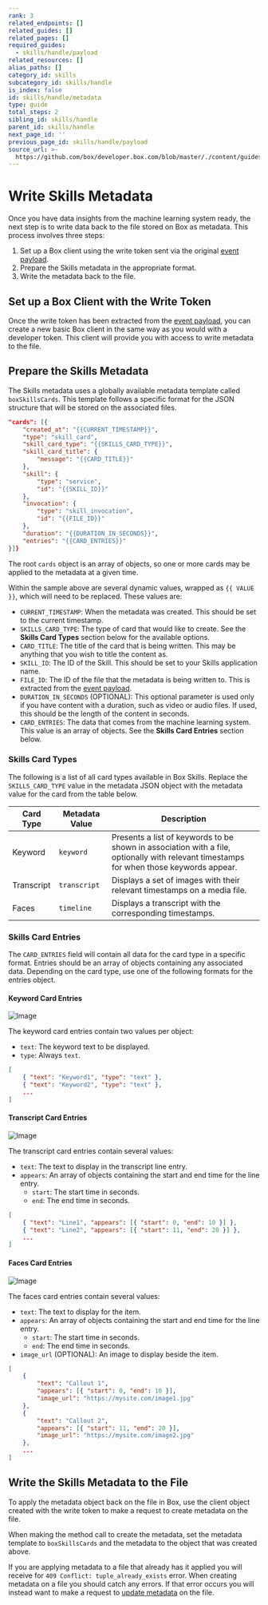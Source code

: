 ```yaml
---
rank: 3
related_endpoints: []
related_guides: []
related_pages: []
required_guides:
  - skills/handle/payload
related_resources: []
alias_paths: []
category_id: skills
subcategory_id: skills/handle
is_index: false
id: skills/handle/metadata
type: guide
total_steps: 2
sibling_id: skills/handle
parent_id: skills/handle
next_page_id: ''
previous_page_id: skills/handle/payload
source_url: >-
  https://github.com/box/developer.box.com/blob/master/./content/guides/skills/handle/metadata.md
---
```


# Write Skills Metadata

Once you have data insights from the machine learning system ready, the next
step is to write data back to the file stored on Box as metadata. This process
involves three steps:

1. Set up a Box client using the write token sent via the original
[event payload](guide://skills/handle/payload).
2. Prepare the Skills metadata in the appropriate format.
3. Write the metadata back to the file.

## Set up a Box Client with the Write Token

Once the write token has been extracted from the
[event payload](guide://skills/handle/payload), you can create a new basic Box
client in the same way as you would with a developer token. This client will
provide you with access to write metadata to the file.

<Samples id="x_auth" variant="init_with_dev_token" >

</Samples>

## Prepare the Skills Metadata

The Skills metadata uses a globally available metadata template called
`boxSkillsCards`. This template follows a specific format for the JSON
structure that will be stored on the associated files.

```json
"cards": [{
    "created_at": "{{CURRENT_TIMESTAMP}}",
    "type": "skill_card",
    "skill_card_type": "{{SKILLS_CARD_TYPE}}",
    "skill_card_title": {
        "message": "{{CARD_TITLE}}"
    },
    "skill": {
        "type": "service",
        "id": "{{SKILL_ID}}"
    },
    "invocation": {
        "type": "skill_invocation",
        "id": "{{FILE_ID}}"
    },
    "duration": "{{DURATION_IN_SECONDS}}",
    "entries": "{{CARD_ENTRIES}}"
}]}
```

The root `cards` object is an array of objects, so one or more cards may be
applied to the metadata at a given time.

Within the sample above are several dynamic values, wrapped as `{{ VALUE }}`,
which will need to be replaced. These values are:

- `CURRENT_TIMESTAMP`: When the metadata was created. This should be set to the
  current timestamp.
- `SKILLS_CARD_TYPE`: The type of card that would like to create. See
  the **Skills Card Types** section below for the available options.
- `CARD_TITLE`: The title of the card that is being written. This may be
  anything that you wish to title the content as.
- `SKILL_ID`: The ID of the Skill. This should be set to your Skills
  application name.
- `FILE_ID`: The ID of the file that the metadata is being written to. This is
  extracted from the [event payload](guide://skills/handle/payload).
- `DURATION_IN_SECONDS` (OPTIONAL): This optional parameter is used only if you
  have content with a duration, such as video or audio files. If used, this
  should be the length of the content in seconds.
- `CARD_ENTRIES`: The data that comes from the machine learning system. This
  value is an array of objects. See the **Skills Card Entries** section below.

### Skills Card Types

The following is a list of all card types available in Box Skills. Replace the
`SKILLS_CARD_TYPE` value in the metadata JSON object with the metadata value
for the card from the table below.

<!-- markdownlint-disable line-length -->

| Card Type  | Metadata Value | Description                                                                                                                             |
| ---------- | -------------- | --------------------------------------------------------------------------------------------------------------------------------------- |
| Keyword    | `keyword`      | Presents a list of keywords to be shown in association with a file, optionally with relevant timestamps for when those keywords appear. |
| Transcript | `transcript`   | Displays a set of images with their relevant timestamps on a media file.                                                                |
| Faces      | `timeline`     | Displays a transcript with the corresponding timestamps.                                                                                |

<!-- markdownlint-enable line-length -->

### Skills Card Entries

The `CARD_ENTRIES` field will contain all data for the card type in a specific
format. Entries should be an array of objects containing any associated data.
Depending on the card type, use one of the following formats for the entries
object.

#### Keyword Card Entries

<ImageFrame border center shadow width="200">

![Image](./skills-card-keyword.png)

</ImageFrame>

The keyword card entries contain two values per object:

- `text`: The keyword text to be displayed.
- `type`: Always `text`.

```json
[
    { "text": "Keyword1", "type": "text" },
    { "text": "Keyword2", "type": "text" },
    ...
]
```

#### Transcript Card Entries

<ImageFrame border center shadow width="200">

![Image](./skills-card-transcript.png)

</ImageFrame>

The transcript card entries contain several values:

- `text`: The text to display in the transcript line entry.
- `appears`: An array of objects containing the start and end time for the line
  entry.
  - `start`: The start time in seconds.
  - `end`: The end time in seconds.

```json
[
    { "text": "Line1", "appears": [{ "start": 0, "end": 10 }] },
    { "text": "Line2", "appears": [{ "start": 11, "end": 20 }] },
    ...
]
```

#### Faces Card Entries

<ImageFrame border center shadow width="200">

![Image](./skills-card-faces.png)

</ImageFrame>

The faces card entries contain several values:

- `text`: The text to display for the item.
- `appears`: An array of objects containing the start and end time for the line
  entry.
  - `start`: The start time in seconds.
  - `end`: The end time in seconds.
- `image_url` (OPTIONAL): An image to display beside the item.

```json
[
    {
        "text": "Callout 1",
        "appears": [{ "start": 0, "end": 10 }],
        "image_url": "https://mysite.com/image1.jpg"
    },
    {
        "text": "Callout 2",
        "appears": [{ "start": 11, "end": 20 }],
        "image_url": "https://mysite.com/image2.jpg"
    },
    ...
]
```

## Write the Skills Metadata to the File

To apply the metadata object back on the file in Box, use the client object
created with the write token to make a request to create metadata on the file.

When making the method call to create the metadata, set the metadata template
to `boxSkillsCards` and the metadata to the object that was created above.

<Samples id='post_files_id_metadata_id_id'>

<Message type="notice">

If you are applying metadata to a file that already has it applied you will
receive for `409 Conflict: tuple_already_exists` error. When creating metadata
on a file you should catch any errors. If that error occurs you will instead
want to make a request to [update
metadata](endpoint://put_metadata_templates_id_id) on the file.

</Message>
